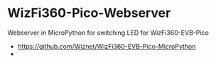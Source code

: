 # WizFi360-Pico-Webserver
Webserver in MicroPython for switching LED for WizFi360-EVB-Pico

* https://github.com/Wiznet/WizFi360-EVB-Pico-MicroPython
* 
